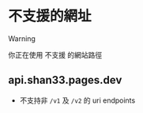 # 不支援的網址
> [!WARNING]
> 你正在使用 不支援 的網站路徑

## api.shan33.pages.dev
- 不支持非 `/v1` 及 `/v2` 的 uri endpoints
